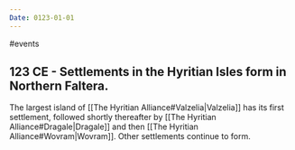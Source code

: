 ```yaml
---
Date: 0123-01-01
---
```

#events
## 123 CE - Settlements in the Hyritian Isles form in Northern Faltera.
The largest island of [[The Hyritian Alliance#Valzelia|Valzelia]] has its first settlement, followed shortly thereafter by [[The Hyritian Alliance#Dragale|Dragale]] and then [[The Hyritian Alliance#Wovram|Wovram]]. Other settlements continue to form.